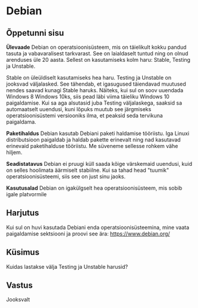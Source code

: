 ﻿# Debian

## Õppetunni sisu

<b>Ülevaade</b>
Debian on operatsioonisüsteem, mis on täielikult kokku pandud tasuta ja vabavaralisest tarkvarast. See on laialdaselt tuntud ning on olnud arenduses üle 20 aasta. Sellest on kasutamiseks kolm haru: Stable, Testing ja Unstable.

Stable on üleüldiselt kasutamiseks hea haru. Testing ja Unstable on jooksvad väljalasked. See tähendab, et igasugused täiendavad muutused nendes saavad kunagi Stable haruks. Näiteks, kui sul on soov uuendada Windows 8 Windows 10ks, siis pead läbi viima täieliku Windows 10 paigaldamise. Kui sa aga alsutasid juba Testing väljalaskega, saaksid sa automaatselt uuendusi, kuni lõpuks muutub see järgmiseks operatsioonisüstemi versiooniks ilma, et peaksid seda tervikuna paigaldama.

<b>Paketihaldus</b>
Debian kasutab Debiani paketi haldamise tööriistu. Iga Linuxi distributsioon paigaldab ja haldab pakette erinevalt ning nad kasutavad erinevaid paketihalduse tööriistu. Me süveneme sellesse rohkem vähe hiljem.

<b>Seadistatavus</b>
Debian ei pruugi küll saada kõige värskemaid uuendusi, kuid on selles hoolimata äärmiselt stabiilne. Kui sa tahad head "tuumik" operatsioonisüsteemi, siis see on just sinu jaoks.

<b>Kasutusalad</b>
Debian on igakülgselt hea operatsioonisüsteem, mis sobib igale platvormile


## Harjutus
Kui sul on huvi kasutada Debiani enda operatsioonisüsteemina, mine vaata paigaldamise sektsiooni ja proovi see ära: <a href='https://www.debian.org/'>https://www.debian.org/</a>

## Küsimus

Kuidas lastakse välja Testing ja Unstable harusid?

## Vastus

Jooksvalt
